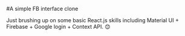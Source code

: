 #A simple FB interface clone 

Just brushing up on some basic React.js skills including Material UI + Firebase + Google login + Context API. 😊 